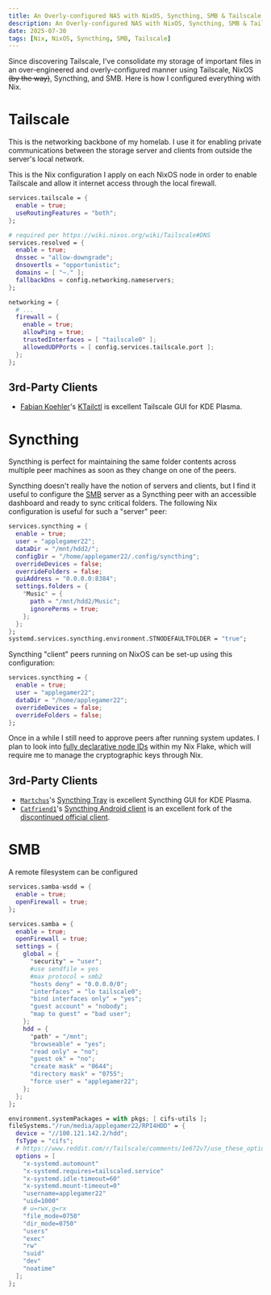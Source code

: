 ```yaml
---
title: An Overly-configured NAS with NixOS, Syncthing, SMB & Tailscale
description: An Overly-configured NAS with NixOS, Syncthing, SMB & Tailscale
date: 2025-07-30
tags: [Nix, NixOS, Syncthing, SMB, Tailscale]
---
```

Since discovering Tailscale, I've consolidate my storage of important files in an over-engineered and overly-configured manner using Tailscale, NixOS ~~(by the way)~~, Syncthing, and SMB. Here is how I configured everything with Nix.

# Tailscale
This is the networking backbone of my homelab. I use it for enabling private communications between the storage server and clients from outside the server's local network.

This is the Nix configuration I apply on each NixOS node in order to enable Tailscale and allow it internet access through the local firewall.

```nix
services.tailscale = {
  enable = true;
  useRoutingFeatures = "both";
};

# required per https://wiki.nixos.org/wiki/Tailscale#DNS
services.resolved = {
  enable = true;
  dnssec = "allow-downgrade";
  dnsovertls = "opportunistic";
  domains = [ "~." ];
  fallbackDns = config.networking.nameservers;
};

networking = {
  # ...
  firewall = {
    enable = true;
    allowPing = true;
    trustedInterfaces = [ "tailscale0" ];
    allowedUDPPorts = [ config.services.tailscale.port ];
  };
};
```

## 3rd-Party Clients
* [Fabian Koehler](https://fkoehler.org/)'s [KTailctl](https://github.com/f-koehler/KTailctl) is excellent Tailscale GUI for KDE Plasma.

# Syncthing
Syncthing is perfect for maintaining the same folder contents across multiple peer machines as soon as they change on one of the peers.

Syncthing doesn't really have the notion of servers and clients, but I find it useful to configure the [SMB](#smb) server as a Syncthing peer with an accessible dashboard and ready to sync critical folders. The following Nix configuration is useful for such a "server" peer:

```nix
services.syncthing = {
  enable = true;
  user = "applegamer22";
  dataDir = "/mnt/hdd2/";
  configDir = "/home/applegamer22/.config/syncthing";
  overrideDevices = false;
  overrideFolders = false;
  guiAddress = "0.0.0.0:8384";
  settings.folders = {
    "Music" = {
      path = "/mnt/hdd2/Music";
      ignorePerms = true;
    };
  };
};
systemd.services.syncthing.environment.STNODEFAULTFOLDER = "true";
```

Syncthing "client" peers running on NixOS can be set-up using this configuration:

```nix
services.syncthing = {
  enable = true;
  user = "applegamer22";
  dataDir = "/home/applegamer22";
  overrideDevices = false;
  overrideFolders = false;
};
```

Once in a while I still need to approve peers after running system updates. I plan to look into [fully declarative node IDs](https://wiki.nixos.org/wiki/Syncthing#Declarative_node_IDs) within my Nix Flake, which will require me to manage the cryptographic keys through Nix.

## 3rd-Party Clients
* [`Martchus`](https://github.com/Martchus)'s [Syncthing Tray](https://martchus.github.io/syncthingtray/) is excellent Syncthing GUI for KDE Plasma.
* [`Catfriend1`](https://github.com/Catfriend1)'s [Syncthing Android client](https://f-droid.org/en/packages/com.github.catfriend1.syncthingandroid/) is an excellent fork of the [discontinued official client](https://github.com/syncthing/syncthing-android).

# SMB
A remote filesystem can be configured

```nix
services.samba-wsdd = {
  enable = true;
  openFirewall = true;
};

services.samba = {
  enable = true;
  openFirewall = true;
  settings = {
    global = {
      "security" = "user";
      #use sendfile = yes
      #max protocol = smb2
      "hosts deny" = "0.0.0.0/0";
      "interfaces" = "lo tailscale0";
      "bind interfaces only" = "yes";
      "guest account" = "nobody";
      "map to guest" = "bad user";
    };
    hdd = {
      "path" = "/mnt";
      "browseable" = "yes";
      "read only" = "no";
      "guest ok" = "no";
      "create mask" = "0644";
      "directory mask" = "0755";
      "force user" = "applegamer22";
    };
  };
};
```

```nix
environment.systemPackages = with pkgs; [ cifs-utils ];
fileSystems."/run/media/applegamer22/RPI4HDD" = {
  device = "//100.121.142.2/hdd";
  fsType = "cifs";
  # https://www.reddit.com/r/Tailscale/comments/1e672v7/use_these_options_if_you_want_to_mount_a_samba/?utm_source=share&utm_medium=web3x&utm_name=web3xcss&utm_term=1&utm_content=share_button
  options = [
    "x-systemd.automount"
    "x-systemd.requires=tailscaled.service"
    "x-systemd.idle-timeout=60"
    "x-systemd.mount-timeout=0"
    "username=applegamer22"
    "uid=1000"
    # u=rwx,g=rx
    "file_mode=0750"
    "dir_mode=0750"
    "users"
    "exec"
    "rw"
    "suid"
    "dev"
    "noatime"
  ];
};
```
